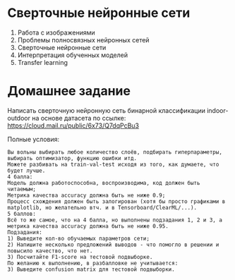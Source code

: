 # Сверточные нейронные сети

1. Работа с изображениями
2. Проблемы полносвязных нейронных сетей
3. Cверточные нейронные сети
4. Интерпретация обученных моделей
5. Transfer learning

# Домашнее задание

Написать сверточную нейронную сеть бинарной классификации indoor-outdoor на основе датасета по ссылке:
https://cloud.mail.ru/public/6x73/Q7dqPcBu3

Полные условия:
```
Вы вольны выбирать любое количество слоёв, подбирать гиперпараметры, выбирать оптимизатор, функцию ошибки итд.
Можете разбивать на train-val-test исходя из того, как думаете, что будет лучше.
4 балла:
Модель должна работоспособна, воспроизводима, код должен быть читаемым;
Метрика качества accuracy должна быть не ниже 0.9;
Процесс схождения должен быть залогирован (хотя бы просто графиками в matplotlib, но желательно втч. и в Tensorboard/ClearML/...).
5 баллов:
Всё то же самое, что на 4 балла, но выполнены подзадания 1, 2 и 3, а метрика качества accuracy должна быть не ниже 0.95.
Подзадания:
1) Выведите кол-во обучаемых параметров сети;
2) Напишите несколько предложений выводов - что помогло в решении и повысило качество, что нет.
3) Посчитайте F1-score на тестовой подвыборке.
По желанию к выполнению, в разбалловке не учитывается:
3) Выведите confusion matrix для тестовой подвыборки.
```
